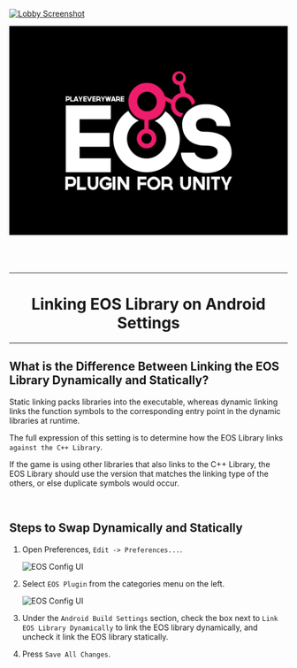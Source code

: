 <a href="/readme.md"><img src="/docs/images/PlayEveryWareLogo.gif" alt="Lobby Screenshot" width="5%"/></a>

<div align="center"> <img src="/docs/images/EOSPluginLogo.png" alt="PlayEveryWare EOS Plugin for Unity" /> </div>
<br /><br /><br />

---



# <div align="center">Linking EOS Library on Android Settings</div> <a name="linking-eos-library-on-android-settings" />
---

## What is the Difference Between Linking the EOS Library Dynamically and Statically?

Static linking packs libraries into the executable, whereas dynamic linking links the function symbols to the corresponding entry point in the dynamic libraries at runtime.

The full expression of this setting is to determine how the EOS Library links `against the C++ Library`.  

If the game is using other libraries that also links to the C++ Library, the EOS Library should use the version that matches the linking type of the others, or else duplicate symbols would occur.  

<br />

## Steps to Swap Dynamically and Statically

1. Open Preferences, ```Edit -> Preferences...```.

    ![EOS Config UI](/docs/images/preferences_menu.gif)

2. Select ```EOS Plugin``` from the categories menu on the left.

    ![EOS Config UI](/docs/images/link_eos_lib_instructions.gif)

3. Under the ```Android Build Settings``` section, check the box next to ```Link EOS Library Dynamically``` to link the EOS library dynamically, and uncheck it link the EOS library statically.

4. Press ```Save All Changes```.

<br />
